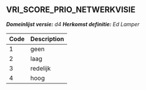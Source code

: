 ## VRI_SCORE_PRIO_NETWERKVISIE

*__Domeinlijst versie:__ d4*
*__Herkomst definitie:__ Ed Lamper*

|__Code__ |__Description__	|
|	---	|	---	|
| 1 | geen |
| 2 | laag |
| 3 | redelijk |
| 4 | hoog |